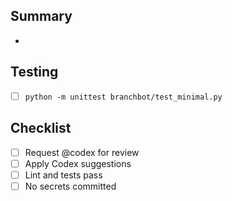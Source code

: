 ## Summary
- 

## Testing
- [ ] `python -m unittest branchbot/test_minimal.py`

## Checklist
- [ ] Request @codex for review
- [ ] Apply Codex suggestions
- [ ] Lint and tests pass
- [ ] No secrets committed
